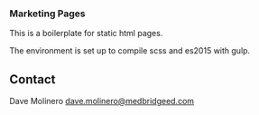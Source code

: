 ### Marketing Pages

This is a boilerplate for static html pages.

The environment is set up to compile scss and es2015 with gulp.


## Contact
Dave Molinero
dave.molinero@medbridgeed.com